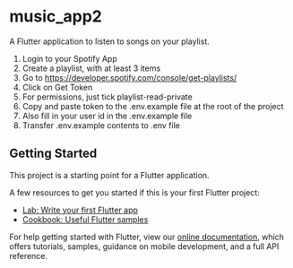 # music_app2

A Flutter application to listen to songs on your playlist.

1. Login to your Spotify App
2. Create a playlist, with at least 3 items
2. Go to https://developer.spotify.com/console/get-playlists/
3. Click on Get Token
4. For permissions, just tick playlist-read-private 
5. Copy and paste token to the .env.example file at the root of the project
6. Also fill in your user id in the .env.example file
7. Transfer .env.example contents to .env file


## Getting Started

This project is a starting point for a Flutter application.

A few resources to get you started if this is your first Flutter project:

- [Lab: Write your first Flutter app](https://flutter.dev/docs/get-started/codelab)
- [Cookbook: Useful Flutter samples](https://flutter.dev/docs/cookbook)

For help getting started with Flutter, view our
[online documentation](https://flutter.dev/docs), which offers tutorials,
samples, guidance on mobile development, and a full API reference.
